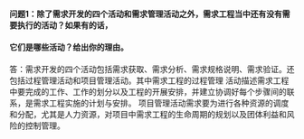 

#### 问题1：除了需求开发的四个活动和需求管理活动之外，需求工程当中还有没有需要执行的活动？如果有的话，
#### 它们是哪些活动？给出你的理由。

 答：需求开发的四个活动包括需求获取、需求分析、需求规格说明、需求验证。还包括过程管理活动和项目管理活动。其中需求工程的过程管理
活动描述需求工程中要完成的工作、工作的划分以及工程的开展安排，并建立协调好每个步骤间的联系，是需求工程实施的计划与安排。
 项目管理活动需求要为进行各种资源的调度和分配，尤其是人力资源，对项目中需求工程的生命周期的规划以及团体利益和风险的控制管理。



